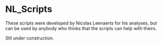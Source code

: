 # NL_Scripts
These scripts were developed by Nicolas Leenaerts for his analyses, but can be used by anybody who thinks that the scripts can help with theirs.

Stll under construction.
